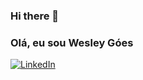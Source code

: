 ### Hi there 👋

### Olá, eu sou Wesley Góes

[![LinkedIn](https://img.shields.io/badge/linkedin-%230077B5.svg?style=for-the-badge&logo=linkedin&logoColor=white)](https://www.linkedin.com/in/wesley-goes10334831/)

